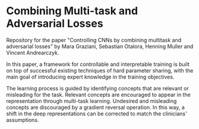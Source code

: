 # Combining Multi-task and Adversarial Losses
Repository for the paper "Controlling CNNs by combining multitask and adversarial losses" by Mara Graziani, Sebastian Otalora, Henning Muller and Vincent Andrearczyk.

In this paper, a framework for controllable and interpretable training is built on top of successful existing techniques of hard parameter sharing, with the main goal of introducing expert knowledge in the training objectives. 

The learning process is guided by identifying concepts that are relevant or misleading for the task. Relevant concepts are encouraged to appear in the representation through multi-task learning. Undesired and misleading concepts are discouraged by a gradient reversal operation. In this way, a shift in the deep representations can be corrected to match the clinicians' assumptions. 
